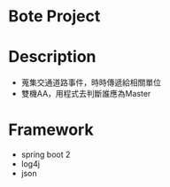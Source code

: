 # Bote Project

# Description
- 蒐集交通道路事件，時時傳遞給相關單位
- 雙機AA，用程式去判斷誰應為Master

# Framework
- spring boot 2
- log4j
- json
